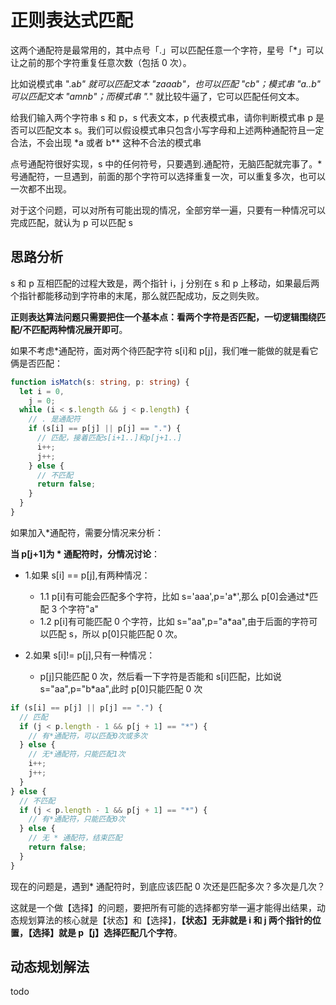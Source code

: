 # 正则表达式匹配

这两个通配符是最常用的，其中点号「.」可以匹配任意一个字符，星号「\*」可以让之前的那个字符重复任意次数（包括 0 次）。

比如说模式串 ".a*b" 就可以匹配文本 "zaaab"，也可以匹配 "cb"；模式串 "a..b" 可以匹配文本 "amnb"；而模式串 ".*" 就比较牛逼了，它可以匹配任何文本。

给我们输入两个字符串 s 和 p，s 代表文本，p 代表模式串，请你判断模式串 p 是否可以匹配文本 s。我们可以假设模式串只包含小写字母和上述两种通配符且一定合法，不会出现 \*a 或者 b\*\* 这种不合法的模式串

点号通配符很好实现，s 中的任何符号，只要遇到.通配符，无脑匹配就完事了。\*号通配符，一旦遇到，前面的那个字符可以选择重复一次，可以重复多次，也可以一次都不出现。

对于这个问题，可以对所有可能出现的情况，全部穷举一遍，只要有一种情况可以完成匹配，就认为 p 可以匹配 s

## 思路分析

s 和 p 互相匹配的过程大致是，两个指针 i，j 分别在 s 和 p 上移动，如果最后两个指针都能移动到字符串的末尾，那么就匹配成功，反之则失败。

**正则表达算法问题只需要把住一个基本点：看两个字符是否匹配，一切逻辑围绕匹配/不匹配两种情况展开即可**。

如果不考虑\*通配符，面对两个待匹配字符 s[i]和 p[j]，我们唯一能做的就是看它俩是否匹配：

```typescript
function isMatch(s: string, p: string) {
  let i = 0,
    j = 0;
  while (i < s.length && j < p.length) {
    // . 是通配符
    if (s[i] == p[j] || p[j] == ".") {
      // 匹配，接着匹配s[i+1..]和p[j+1..]
      i++;
      j++;
    } else {
      // 不匹配
      return false;
    }
  }
}
```

如果加入\*通配符，需要分情况来分析：

**当 p[j+1]为 \* 通配符时，分情况讨论**：

- 1.如果 s[i] == p[j],有两种情况：

  - 1.1 p[i]有可能会匹配多个字符，比如 s='aaa',p='a*',那么 p[0]会通过*匹配 3 个字符"a"
  - 1.2 p[i]有可能匹配 0 个字符，比如 s="aa",p="a\*aa",由于后面的字符可以匹配 s，所以 p[0]只能匹配 0 次。

- 2.如果 s[i]!= p[j],只有一种情况：

  - p[j]只能匹配 0 次，然后看一下字符是否能和 s[i]匹配，比如说 s="aa",p="b\*aa",此时 p[0]只能匹配 0 次

```typescript
if (s[i] == p[j] || p[j] == ".") {
  // 匹配
  if (j < p.length - 1 && p[j + 1] == "*") {
    // 有*通配符，可以匹配0次或多次
  } else {
    // 无*通配符，只能匹配1次
    i++;
    j++;
  }
} else {
  // 不匹配
  if (j < p.length - 1 && p[j + 1] == "*") {
    // 有*通配符，只能匹配0次
  } else {
    // 无 * 通配符，结束匹配
    return false;
  }
}
```

现在的问题是，遇到\* 通配符时，到底应该匹配 0 次还是匹配多次？多次是几次？

这就是一个做【选择】的问题，要把所有可能的选择都穷举一遍才能得出结果，动态规划算法的核心就是【状态】和【选择】，**【状态】无非就是 i 和 j 两个指针的位置，【选择】就是 p【j】选择匹配几个字符**。

## 动态规划解法

todo
